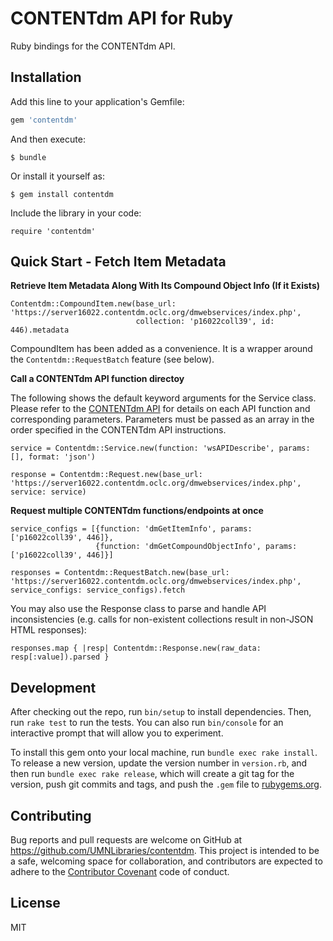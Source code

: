 # CONTENTdm API for Ruby

Ruby bindings for the CONTENTdm API.

## Installation

Add this line to your application's Gemfile:

```ruby
gem 'contentdm'
```

And then execute:

    $ bundle

Or install it yourself as:

    $ gem install contentdm

Include the library in your code:

`require 'contentdm'`


## Quick Start - Fetch Item Metadata


**Retrieve Item Metadata Along With Its Compound Object Info (If it Exists)**

```
Contentdm::CompoundItem.new(base_url: 'https://server16022.contentdm.oclc.org/dmwebservices/index.php', 
                            collection: 'p16022coll39', id: 446).metadata
```

CompoundItem has been added as a convenience. It is a wrapper around the `Contentdm::RequestBatch` feature (see below).

**Call a CONTENTdm API function directoy**

The following shows the default keyword arguments for the Service class. Please refer to the [CONTENTdm API](https://www.oclc.org/support/services/contentdm/help/customizing-website-help/other-customizations/contentdm-api-reference.en.html) for details on each API function and corresponding parameters. Parameters must be passed as an array in the order specified in the CONTENTdm API instructions.

```
service = Contentdm::Service.new(function: 'wsAPIDescribe', params: [], format: 'json')

response = Contentdm::Request.new(base_url: 'https://server16022.contentdm.oclc.org/dmwebservices/index.php', service: service)
```

**Request multiple CONTENTdm functions/endpoints at once**

```
service_configs = [{function: 'dmGetItemInfo', params: ['p16022coll39', 446]},
                   {function: 'dmGetCompoundObjectInfo', params: ['p16022coll39', 446]}]

responses = Contentdm::RequestBatch.new(base_url: 'https://server16022.contentdm.oclc.org/dmwebservices/index.php', service_configs: service_configs).fetch
```

You may also use the Response class to parse and handle API inconsistencies (e.g. calls for non-existent collections result in non-JSON HTML responses):

```
responses.map { |resp| Contentdm::Response.new(raw_data: resp[:value]).parsed }
```

## Development

After checking out the repo, run `bin/setup` to install dependencies. Then, run `rake test` to run the tests. You can also run `bin/console` for an interactive prompt that will allow you to experiment.

To install this gem onto your local machine, run `bundle exec rake install`. To release a new version, update the version number in `version.rb`, and then run `bundle exec rake release`, which will create a git tag for the version, push git commits and tags, and push the `.gem` file to [rubygems.org](https://rubygems.org).

## Contributing

Bug reports and pull requests are welcome on GitHub at https://github.com/UMNLibraries/contentdm. This project is intended to be a safe, welcoming space for collaboration, and contributors are expected to adhere to the [Contributor Covenant](http://contributor-covenant.org) code of conduct.


## License

MIT
